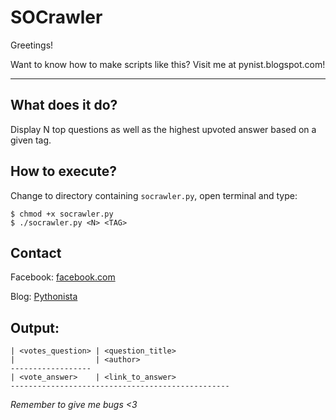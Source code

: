 # SOCrawler
Greetings! 
 
Want to know how to make scripts like this? Visit me at pynist.blogspot.com! 

<hr />

## What does it do?
Display N top questions as well as the highest upvoted answer based on a given tag.

## How to execute?
Change to directory containing `socrawler.py`, open terminal and type:
```
$ chmod +x socrawler.py
$ ./socrawler.py <N> <TAG>
``` 

## Contact
Facebook: [facebook.com](https://facebook.com/duycoding710)

Blog: [Pythonista](https://pynist.blogspot.com)

## Output:
```
| <votes_question> | <question_title>
|                  | <author>
------------------
| <vote_answer>    | <link_to_answer>
-------------------------------------------------

```

_Remember to give me bugs <3_

